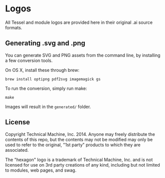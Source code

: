 # Logos

All Tessel and module logos are provided here in their original .ai source formats.

## Generating .svg and .png 

You can generate SVG and PNG assets from the command line, by installing a few conversion tools.

On OS X, install these through brew:

```
brew install optipng pdf2svg imagemagick gs
```

To run the conversion, simply run make:

```
make
```

Images will result in the `generated/` folder.

## License

Copyright Technical Machine, Inc. 2014. Anyone may freely distribute the contents of this repo, but the contents may not be modified may only be used to refer to the original, "1st party" products to which they are associated.

The "hexagon" logo is a trademark of Technical Machine, Inc. and is not licensed for use on 3rd party creations of any kind, including but not limited to modules, web pages, and swag.
